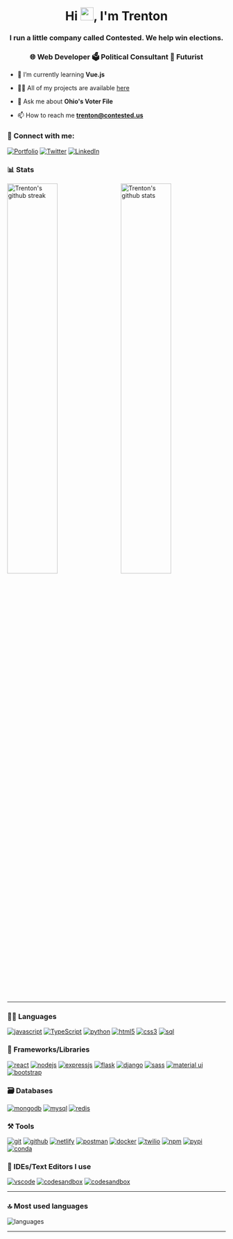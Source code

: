 <!---
davis3tnpolitics/davis3tnpolitics is a ✨ special ✨ repository because its `README.md` (this file) appears on your GitHub profile.
You can click the Preview link to take a look at your changes.
--->

<h1 align="center">Hi <img src="https://raw.githubusercontent.com/MartinHeinz/MartinHeinz/master/wave.gif" width="30px">, I'm Trenton</h1>
<h3 align="center">I run a little company called Contested. We help win elections.</h3>
<h3 align="center">🌐 Web Developer 🗳️ Political Consultant 🔮 Futurist</h3>

- 🌱 I’m currently learning **Vue.js**

- 👨‍💻 All of my projects are available [here](https://trentondavis.dev/work/projects)

- 💬 Ask me about **Ohio's Voter File**

- 📫 How to reach me **trenton@contested.us**

### 🤝 Connect with me:

[![Portfolio](https://img.shields.io/badge/Portfolio-000000?style=for-the-badge&logo=Portfolio&logoColor=white)](https://trentondavis.dev)
[![Twitter](https://img.shields.io/badge/Twitter-1DA1F2?style=for-the-badge&logo=twitter&logoColor=white)](https://twitter.com/ContestedUS)
[![LinkedIn](https://img.shields.io/badge/LinkedIn-0077B5?style=for-the-badge&logo=linkedin&logoColor=white)](https://www.linkedin.com/in/trenton-davis)

### 📊 Stats

<img src="https://github-readme-stats.vercel.app/api?username=davis3tnpolitics&count_private=true&include_all_commits=true&show_icons=true&theme=github_dark&hide_border=true" alt="Trenton's github stats" width="48%" align="right" >
<img src="https://github-readme-streak-stats.herokuapp.com/?user=davis3tnpolitics&count_private=true&theme=tokyonight&hide_border=true" alt="Trenton's github streak" width="48%" >

---

### 🧑‍💻 Languages

[![javascript](https://img.shields.io/badge/JavaScript-323330?style=for-the-badge&logo=javascript&logoColor=F7DF1E)](https://trentondavis.dev)
[![TypeScript](https://img.shields.io/badge/TypeScript-007ACC?style=for-the-badge&logo=typescript&logoColor=white)](https://trentondavis.dev)
[![python](https://img.shields.io/badge/Python-FFD43B?style=for-the-badge&logo=python&logoColor=darkgreen)](https://trentondavis.dev)
[![html5](https://img.shields.io/badge/HTML5-E34F26?style=for-the-badge&logo=html5&logoColor=white)](https://trentondavis.dev)
[![css3](https://img.shields.io/badge/CSS3-1572B6?style=for-the-badge&logo=css3&logoColor=white)](https://trentondavis.dev)
[![sql](https://img.shields.io/badge/SQL-F80000?style=for-the-badge&logo=oracle&logoColor=black)](https://trentondavis.dev)

### 🧩 Frameworks/Libraries

[![react](https://img.shields.io/badge/React-20232A?style=for-the-badge&logo=react&logoColor=61DAFB)](https://trentondavis.dev)
[![nodejs](https://img.shields.io/badge/Node.js-339933?style=for-the-badge&logo=nodedotjs&logoColor=white)](https://trentondavis.dev)
[![expressjs](https://img.shields.io/badge/Express.js-000000?style=for-the-badge&logo=express&logoColor=white)](https://trentondavis.dev)
[![flask](https://img.shields.io/badge/Flask-000000?style=for-the-badge&logo=flask&logoColor=white)](https://trentondavis.dev)
[![django](https://img.shields.io/badge/Django-000000?style=for-the-badge&logo=django&logoColor=white)](https://trentondavis.dev)
[![sass](https://img.shields.io/badge/Sass-CC6699?style=for-the-badge&logo=sass&logoColor=white)](https://trentondavis.dev)
[![material ui](https://img.shields.io/badge/Material%20UI-007FFF?style=for-the-badge&logo=mui&logoColor=white)](https://trentondavis.dev)
[![bootstrap](https://img.shields.io/badge/Bootstrap-563D7C?style=for-the-badge&logo=bootstrap&logoColor=white)](https://trentondavis.dev)

### 🗃️ Databases

[![mongodb](https://img.shields.io/badge/MongoDB-4EA94B?style=for-the-badge&logo=mongodb&logoColor=white)](https://trentondavis.dev)
[![mysql](https://img.shields.io/badge/MySQL-005C84?style=for-the-badge&logo=mysql&logoColor=white)](https://trentondavis.dev)
[![redis](https://img.shields.io/badge/Redis-D82C20?style=for-the-badge&logo=redis&logoColor=white)](https://trentondavis.dev)

### ⚒️ Tools

[![git](https://img.shields.io/badge/GIT-E44C30?style=for-the-badge&logo=git&logoColor=white)](https://trentondavis.dev)
[![github](https://img.shields.io/badge/GitHub-100000?style=for-the-badge&logo=github&logoColor=white)](https://trentondavis.dev)
[![netlify](https://img.shields.io/badge/Netlify-00C7B7?style=for-the-badge&logo=netlify&logoColor=white)](https://trentondavis.dev)
[![postman](https://img.shields.io/badge/Postman-FF6C37?style=for-the-badge&logo=Postman&logoColor=white)](https://trentondavis.dev)
[![docker](https://img.shields.io/badge/Docker-2CA5E0?style=for-the-badge&logo=docker&logoColor=white)](https://trentondavis.dev)
[![twilio](https://img.shields.io/badge/Twilio-F22F46?style=for-the-badge&logo=Twilio&logoColor=white)](https://trentondavis.dev)
[![npm](https://img.shields.io/badge/npm-CB3837?style=for-the-badge&logo=npm&logoColor=white)](https://trentondavis.dev)
[![pypi](https://img.shields.io/badge/pypi-3775A9?style=for-the-badge&logo=pypi&logoColor=white)](https://trentondavis.dev)
[![conda](https://img.shields.io/badge/conda-342B029.svg?&style=for-the-badge&logo=anaconda&logoColor=white)](https://trentondavis.dev)

### 🧠 IDEs/Text Editors I use

[![vscode](https://img.shields.io/badge/Visual_Studio_Code-0078D4?style=for-the-badge&logo=visual%20studio%20code&logoColor=white)](https://trentondavis.dev)
[![codesandbox](https://img.shields.io/badge/Codesandbox-000000?style=for-the-badge&logo=CodeSandbox&logoColor=white)](https://trentondavis.dev)
[![codesandbox](https://img.shields.io/badge/Codesandbox-000000?style=for-the-badge&logo=CodeSandbox&logoColor=white)](https://trentondavis.dev)

---

### 🔝 Most used languages
  <img alt="languages" src="https://github-readme-stats.vercel.app/api/top-langs/?username=davis3tnpolitics&count_private=true&theme=github_dark&hide_border=true&hide=Jupyter%20Notebook,css,html,scss,python&layout=compact" />

---
